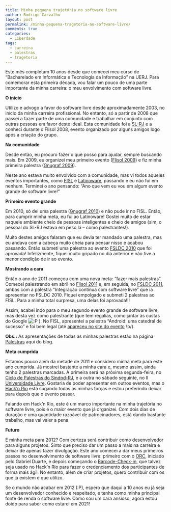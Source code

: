 ```yaml
---
title: Minha pequena trajetória no software livre
author: Rodrigo Carvalho
layout: post
permalink: /minha-pequena-tragetoria-no-software-livre/
comments: true
categories:
  - Liberdade
tags:
  - carreira
  - palestras
  - tragetoria
---
```

Este mês completam 10 anos desde que comecei meu curso de &#8220;Bacharelado em Informática e Tecnologia da Informação&#8221; na UERJ. Para comemorar esta primeira década, vou falar um pouco de uma parte importante da minha carreira: o meu envolvimento com software livre.

**O início**

Utilizo e advogo a favor do software livre desde aproximadamente 2003, no início da minha carreira profissional. No entanto, só a partir de 2008 que passei a fazer parte de uma comunidade e trabalhar em conjunto com outras pessoas em favor deste ideal. Esta comunidade foi a <a title="Site do SL-RJ" href="https://softwarelivre-rj.org/" target="_blank">SL-RJ</a> e a conheci durante o Flisol 2008, evento organizado por alguns amigos logo após a criação do grupo.

**Na comunidade**

Desde então, eu procuro fazer o que posso para ajudar, sempre buscando mais. Em 2009, eu organizei meu primeiro evento (<a title="Site do Flisol 2009" href="https://softwarelivre-rj.org/flisol2009/" target="_blank">Flisol 2009</a>) e fiz minha primeira palestra (<a title="Grade do Gnugraf 2009" href="https://gnugraf.org/index.php?option=com_content&view=article&id=53&Itemid=72" target="_blank">Gnugraf 2009</a>).

Neste ano estava muito envolvido com a comunidade, mas vi todos aqueles eventos importantes, como <a title="Site do FISL" href="https://fisl.org.br" target="_blank">FISL</a> e <a title="Site do Latinoware" href="https://latinoware.org" target="_blank">Latinoware</a>, passando e eu não fui em nenhum. Terminei o ano pensando: &#8220;Ano que vem eu vou em algum evento grande de software livre!&#8221;

**Primeiro evento grande**

Em 2010, só dei uma palestra (<a title="Resumo do Gnugraf 2010" href="https://gnugraf.org/index.php?option=com_content&view=article&id=83&Itemid=78" target="_blank">Gnugraf 2010</a>) e não pude ir no FISL. Então, para cumprir minha meta, eu fui ao Latinoware! Gostei muito de estar naquele ambiente cheio de pessoas inteligentes e cheio de amigos (sim, o pessoal do SL-RJ estava em peso lá &#8211; como palestrantes!).

Muito destes amigos falaram que eu devia ter mandado uma palestra, mas eu andava com a cabeça muito cheia para pensar nisso e acabou passando. Então submeti uma palestra ao evento <a title="Site do FSLDC 2010" href="https://forumsoftwarelivre.com.br/2010/" target="_blank">FSLDC 2010</a> que foi aprovada! Infelizmente, fiquei muito gripado no dia anterior e não tive a menor condição de ir ao evento.

**Mostrando a cara**

Então o ano de 2011 começou com uma nova meta: &#8220;fazer mais palestras&#8221;. Comecei palestrando em abril no <a title="Site do Flisol 2011" href="/hackn-rio-inscricoes-a-precos-promocionais/" target="_blank">Flisol 2011</a> e, em seguida, no <a title="Site do FSLDC 2011" href="https://forumsoftwarelivre.com.br/2011/" target="_blank">FSLDC 2011</a>, ambas com a palestra &#8220;Integração contínua com software livre&#8221; que ia apresentar no FSLDC 2010. Fiquei empolgado e submeti 2 palestras ao FISL. Para a minha total surpresa, uma delas foi aprovada!!!

Assim, acabei indo para o meu segundo evento grande de software livre, mas desta vez como palestrante (que tem regalias, como jantar às custas do Google <img src="/wp-includes/images/smilies/icon_razz.gif" alt=":P" class="wp-smiley" /> ). No FISL, apresentei a palestra &#8220;Android: uma catedral de sucesso&#8221; e foi bem legal (até <a title="Minha palestra no site do FISL" href="https://softwarelivre.org/fisl12/fisl12/noticias/passado-presente-e-futuro-da-plataforma-android" target="_blank">apareceu no site do evento</a> \o/).

**Obs.:** As apresentações de todas as minhas palestras estão na página <a title="Palestras" href="/palestras/" target="_blank">Palestras</a> aqui do blog.

**Meta cumprida**

Estamos pouco além da metade de 2011 e considero minha meta para este ano cumprida. Já mostrei bastante a minha cara e, mesmo assim, ainda tenho 2 palestras marcadas. A primeira será na próxima segunda-feira, no <a title="Site do Ciclo de Palestras do Sindpd-RJ" href="https://ciclodepalestras.sindpdrj.org.br/" target="_blank">Ciclo de Palestras do Sindpd-RJ</a>, e a outra no sábado seguinte, no II <a title="Página do Universidade Livre" href="https://softwarelivre-rj.org/eventos/universidade-livre/" target="_blank">Universidade Livre</a>. Gostaria de poder apresentar em outros eventos, mas o <a title="Site do Hack'n Rio" href="https://hacknrio.org/" target="_blank">Hack&#8217;n Rio</a> está sugando todas as minhas forças e estou preferindo deixar para depois que o evento passar.

Falando em Hack&#8217;n Rio, este é um marco importante na minha trajetória no software livre, pois é o maior evento que já organizei. Com dois dias de duração e uma quantidade razoável de patrocinadores, está dando bastante trabalho, mas vai valer a pena.

**Futuro**

E minha meta para 2012? Com certeza será contribuir como desenvolvedor para alguns projetos. Sinto que preciso dar um passo a mais na carreira e deixar de apenas fazer divulgação. Este ano comecei a dar meus primeiros passos no desenvolvimento de software livre: primeiro com o <a title="Página do projeto ORC" href="https://github.com/gabrield/orc/" target="_blank">ORC</a>, iniciado pelo Gabriel Duarte, e depois começando o <a title="Página do Barcode-Check-in" href="https://github.com/rcsilva83/Barcode-Check-in" target="_blank">Barcode-Check-in</a>, que talvez seja usado no Hack&#8217;n Rio para fazer o credenciamento dos participantes de forma mais ágil. No entanto, além de criar projetos, quero contribuir com os que já existem e que utilizo.

Se o mundo não acabar em 2012 (:P), espero que daqui a 10 anos eu já seja um desenvolvedor conhecido e respeitado, e tenha como minha principal fonte de renda o software livre. Como sou um cara ansioso, agora estou doido para saber como estarei em 2021!
